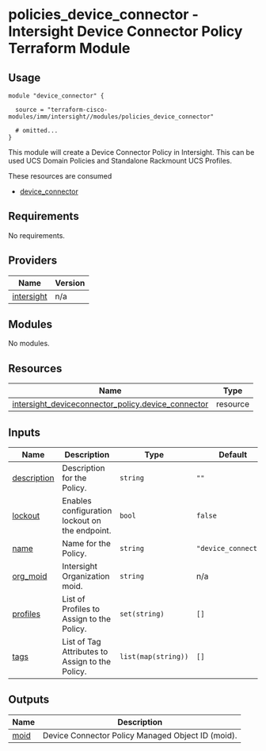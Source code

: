 # policies_device_connector - Intersight Device Connector Policy Terraform Module

## Usage

```hcl
module "device_connector" {

  source = "terraform-cisco-modules/imm/intersight//modules/policies_device_connector"

  # omitted...
}
```

This module will create a Device Connector Policy in Intersight.  This can be used UCS Domain Policies and Standalone Rackmount UCS Profiles.  

These resources are consumed

* [device_connector](https://registry.terraform.io/providers/CiscoDevNet/intersight/latest/docs/resources/deviceconnector_policy)

<!-- BEGINNING OF PRE-COMMIT-TERRAFORM DOCS HOOK -->
## Requirements

No requirements.

## Providers

| Name | Version |
|------|---------|
| <a name="provider_intersight"></a> [intersight](#provider\_intersight) | n/a |

## Modules

No modules.

## Resources

| Name | Type |
|------|------|
| [intersight_deviceconnector_policy.device_connector](https://registry.terraform.io/providers/CiscoDevNet/intersight/latest/docs/resources/deviceconnector_policy) | resource |

## Inputs

| Name | Description | Type | Default | Required |
|------|-------------|------|---------|:--------:|
| <a name="input_description"></a> [description](#input\_description) | Description for the Policy. | `string` | `""` | no |
| <a name="input_lockout"></a> [lockout](#input\_lockout) | Enables configuration lockout on the endpoint. | `bool` | `false` | no |
| <a name="input_name"></a> [name](#input\_name) | Name for the Policy. | `string` | `"device_connector"` | no |
| <a name="input_org_moid"></a> [org\_moid](#input\_org\_moid) | Intersight Organization moid. | `string` | n/a | yes |
| <a name="input_profiles"></a> [profiles](#input\_profiles) | List of Profiles to Assign to the Policy. | `set(string)` | `[]` | no |
| <a name="input_tags"></a> [tags](#input\_tags) | List of Tag Attributes to Assign to the Policy. | `list(map(string))` | `[]` | no |

## Outputs

| Name | Description |
|------|-------------|
| <a name="output_moid"></a> [moid](#output\_moid) | Device Connector Policy Managed Object ID (moid). |
<!-- END OF PRE-COMMIT-TERRAFORM DOCS HOOK -->
